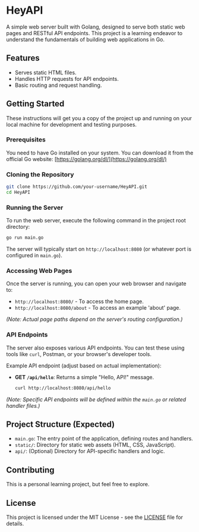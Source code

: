 # HeyAPI

A simple web server built with Golang, designed to serve both static web pages and RESTful API endpoints. This project is a learning endeavor to understand the fundamentals of building web applications in Go.

## Features

*   Serves static HTML files.
*   Handles HTTP requests for API endpoints.
*   Basic routing and request handling.

## Getting Started

These instructions will get you a copy of the project up and running on your local machine for development and testing purposes.

### Prerequisites

You need to have Go installed on your system.
You can download it from the official Go website: [https://golang.org/dl/](https://golang.org/dl/)

### Cloning the Repository

```bash
git clone https://github.com/your-username/HeyAPI.git
cd HeyAPI
```

### Running the Server

To run the web server, execute the following command in the project root directory:

```bash
go run main.go
```

The server will typically start on `http://localhost:8080` (or whatever port is configured in `main.go`).

### Accessing Web Pages

Once the server is running, you can open your web browser and navigate to:

*   `http://localhost:8080/` - To access the home page.
*   `http://localhost:8080/about` - To access an example 'about' page.

*(Note: Actual page paths depend on the server's routing configuration.)*

### API Endpoints

The server also exposes various API endpoints. You can test these using tools like `curl`, Postman, or your browser's developer tools.

Example API endpoint (adjust based on actual implementation):

*   **GET `/api/hello`**: Returns a simple "Hello, API!" message.
    ```bash
    curl http://localhost:8080/api/hello
    ```

*(Note: Specific API endpoints will be defined within the `main.go` or related handler files.)*

## Project Structure (Expected)

*   `main.go`: The entry point of the application, defining routes and handlers.
*   `static/`: Directory for static web assets (HTML, CSS, JavaScript).
*   `api/`: (Optional) Directory for API-specific handlers and logic.

## Contributing

This is a personal learning project, but feel free to explore.

## License

This project is licensed under the MIT License - see the [LICENSE](LICENSE) file for details.